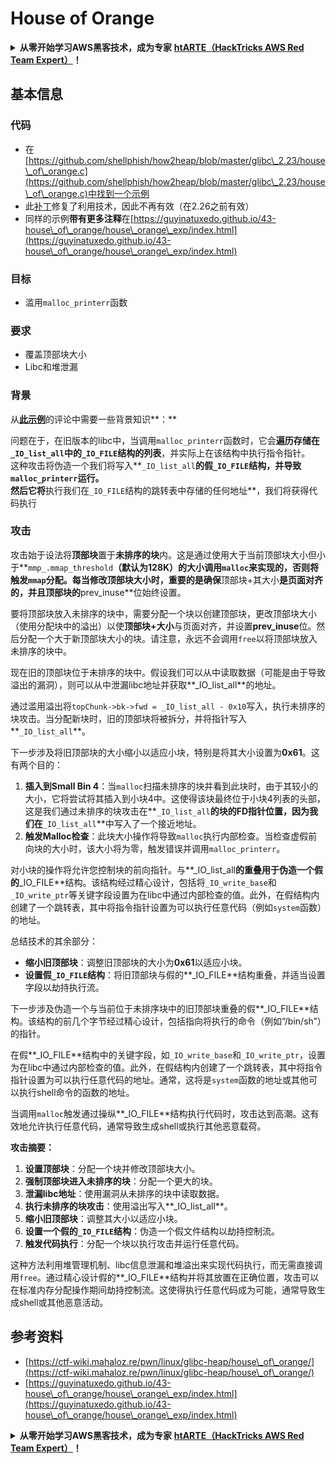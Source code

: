# House of Orange

<details>

<summary><strong>从零开始学习AWS黑客技术，成为专家</strong> <a href="https://training.hacktricks.xyz/courses/arte"><strong>htARTE（HackTricks AWS Red Team Expert）</strong></a><strong>！</strong></summary>

其他支持HackTricks的方式：

* 如果您想看到您的**公司在HackTricks中做广告**或**下载PDF格式的HackTricks**，请查看[**订阅计划**](https://github.com/sponsors/carlospolop)!
* 获取[**官方PEASS & HackTricks周边产品**](https://peass.creator-spring.com)
* 探索[**PEASS家族**](https://opensea.io/collection/the-peass-family)，我们的独家[**NFTs**](https://opensea.io/collection/the-peass-family)
* **加入** 💬 [**Discord群**](https://discord.gg/hRep4RUj7f) 或 [**电报群**](https://t.me/peass) 或 **关注**我们的**Twitter** 🐦 [**@hacktricks\_live**](https://twitter.com/hacktricks\_live)**。**
* 通过向[**HackTricks**](https://github.com/carlospolop/hacktricks)和[**HackTricks Cloud**](https://github.com/carlospolop/hacktricks-cloud) github仓库提交PR来分享您的黑客技巧。

</details>

## 基本信息

### 代码

* 在[https://github.com/shellphish/how2heap/blob/master/glibc\_2.23/house\_of\_orange.c](https://github.com/shellphish/how2heap/blob/master/glibc\_2.23/house\_of\_orange.c)中找到一个示例
* 此[补丁](https://sourceware.org/git/?p=glibc.git;a=blobdiff;f=stdlib/abort.c;h=117a507ff88d862445551f2c07abb6e45a716b75;hp=19882f3e3dc1ab830431506329c94dcf1d7cc252;hb=91e7cf982d0104f0e71770f5ae8e3faf352dea9f;hpb=0c25125780083cbba22ed627756548efe282d1a0)修复了利用技术，因此不再有效（在2.26之前有效）
* 同样的示例**带有更多注释**在[https://guyinatuxedo.github.io/43-house\_of\_orange/house\_orange\_exp/index.html](https://guyinatuxedo.github.io/43-house\_of\_orange/house\_orange\_exp/index.html)

### 目标

* 滥用`malloc_printerr`函数

### 要求

* 覆盖顶部块大小
* Libc和堆泄漏

### 背景

从[**此示例**](https://guyinatuxedo.github.io/43-house\_of\_orange/house\_orange\_exp/index.html)的评论中需要一些背景知识**：**

问题在于，在旧版本的libc中，当调用`malloc_printerr`函数时，它会**遍历存储在`_IO_list_all`中的`_IO_FILE`结构的列表**，并实际上在该结构中执行指令指针。\
这种攻击将伪造一个我们将写入**`_IO_list_all`**的假`_IO_FILE`结构，并导致`malloc_printerr`运行。\
然后它将**执行我们在`_IO_FILE`结构的跳转表中存储的任何地址**，我们将获得代码执行

### 攻击

攻击始于设法将**顶部块**置于**未排序的块**内。这是通过使用大于当前顶部块大小但小于**`mmp_.mmap_threshold`**（默认为128K）的大小调用`malloc`来实现的，否则将触发`mmap`分配。每当修改顶部块大小时，重要的是确保**顶部块+其大小**是页面对齐的，并且顶部块的**prev\_inuse**位始终设置。

要将顶部块放入未排序的块中，需要分配一个块以创建顶部块，更改顶部块大小（使用分配块中的溢出）以使**顶部块+大小**与页面对齐，并设置**prev\_inuse**位。然后分配一个大于新顶部块大小的块。请注意，永远不会调用`free`以将顶部块放入未排序的块中。

现在旧的顶部块位于未排序的块中。假设我们可以从中读取数据（可能是由于导致溢出的漏洞），则可以从中泄漏libc地址并获取**\_IO\_list\_all**的地址。

通过滥用溢出将`topChunk->bk->fwd = _IO_list_all - 0x10`写入，执行未排序的块攻击。当分配新块时，旧的顶部块将被拆分，并将指针写入**`_IO_list_all`**。

下一步涉及将旧顶部块的大小缩小以适应小块，特别是将其大小设置为**0x61**。这有两个目的：

1. **插入到Small Bin 4**：当`malloc`扫描未排序的块并看到此块时，由于其较小的大小，它将尝试将其插入到小块4中。这使得该块最终位于小块4列表的头部，这是我们通过未排序的块攻击在**`_IO_list_all`**的块的FD指针位置，因为我们在**`_IO_list_all`**中写入了一个接近地址。
2. **触发Malloc检查**：此块大小操作将导致`malloc`执行内部检查。当检查虚假前向块的大小时，该大小将为零，触发错误并调用`malloc_printerr`。

对小块的操作将允许您控制块的前向指针。与**\_IO\_list\_all**的重叠用于伪造一个假的**\_IO\_FILE**结构。该结构经过精心设计，包括将`_IO_write_base`和`_IO_write_ptr`等关键字段设置为在libc中通过内部检查的值。此外，在假结构内创建了一个跳转表，其中将指令指针设置为可以执行任意代码（例如`system`函数）的地址。

总结技术的其余部分：

* **缩小旧顶部块**：调整旧顶部块的大小为**0x61**以适应小块。
* **设置假`_IO_FILE`结构**：将旧顶部块与假的**\_IO\_FILE**结构重叠，并适当设置字段以劫持执行流。

下一步涉及伪造一个与当前位于未排序块中的旧顶部块重叠的假**\_IO\_FILE**结构。该结构的前几个字节经过精心设计，包括指向将执行的命令（例如“/bin/sh”）的指针。

在假**\_IO\_FILE**结构中的关键字段，如`_IO_write_base`和`_IO_write_ptr`，设置为在libc中通过内部检查的值。此外，在假结构内创建了一个跳转表，其中将指令指针设置为可以执行任意代码的地址。通常，这将是`system`函数的地址或其他可以执行shell命令的函数的地址。

当调用`malloc`触发通过操纵**\_IO\_FILE**结构执行代码时，攻击达到高潮。这有效地允许执行任意代码，通常导致生成shell或执行其他恶意载荷。

**攻击摘要：**

1. **设置顶部块**：分配一个块并修改顶部块大小。
2. **强制顶部块进入未排序的块**：分配一个更大的块。
3. **泄漏libc地址**：使用漏洞从未排序的块中读取数据。
4. **执行未排序的块攻击**：使用溢出写入**\_IO\_list\_all**。
5. **缩小旧顶部块**：调整其大小以适应小块。
6. **设置一个假的`_IO_FILE`结构**：伪造一个假文件结构以劫持控制流。
7. **触发代码执行**：分配一个块以执行攻击并运行任意代码。

这种方法利用堆管理机制、libc信息泄漏和堆溢出来实现代码执行，而无需直接调用`free`。通过精心设计假的**\_IO\_FILE**结构并将其放置在正确位置，攻击可以在标准内存分配操作期间劫持控制流。这使得执行任意代码成为可能，通常导致生成shell或其他恶意活动。
## 参考资料

* [https://ctf-wiki.mahaloz.re/pwn/linux/glibc-heap/house\_of\_orange/](https://ctf-wiki.mahaloz.re/pwn/linux/glibc-heap/house\_of\_orange/)
* [https://guyinatuxedo.github.io/43-house\_of\_orange/house\_orange\_exp/index.html](https://guyinatuxedo.github.io/43-house\_of\_orange/house\_orange\_exp/index.html)

<details>

<summary><strong>从零开始学习AWS黑客技术，成为专家</strong> <a href="https://training.hacktricks.xyz/courses/arte"><strong>htARTE（HackTricks AWS Red Team Expert）</strong></a><strong>！</strong></summary>

支持HackTricks的其他方式：

* 如果您想看到您的**公司在HackTricks中做广告**或**下载PDF格式的HackTricks**，请查看[**订阅计划**](https://github.com/sponsors/carlospolop)!
* 获取[**官方PEASS & HackTricks周边产品**](https://peass.creator-spring.com)
* 探索[**PEASS家族**](https://opensea.io/collection/the-peass-family)，我们的独家[**NFTs**](https://opensea.io/collection/the-peass-family)
* **加入** 💬 [**Discord群组**](https://discord.gg/hRep4RUj7f) 或 [**电报群组**](https://t.me/peass) 或 **关注**我们的**Twitter** 🐦 [**@hacktricks\_live**](https://twitter.com/hacktricks\_live)**。**
* 通过向[**HackTricks**](https://github.com/carlospolop/hacktricks)和[**HackTricks Cloud**](https://github.com/carlospolop/hacktricks-cloud) github仓库提交PR来分享您的黑客技巧。 

</details>
